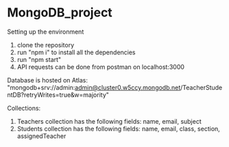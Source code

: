 # MongoDB_project

Setting up the environment
1) clone the repository
2) run "npm i" to install all the dependencies
3) run "npm start"
4) API requests can be done from postman on localhost:3000

Database is hosted on Atlas: "mongodb+srv://admin:admin@cluster0.w5ccy.mongodb.net/TeacherStudentDB?retryWrites=true&w=majority"

Collections:
1) Teachers collection has the following fields: name, email, subject
2) Students collection has the following fields: name, email, class, section, assignedTeacher

